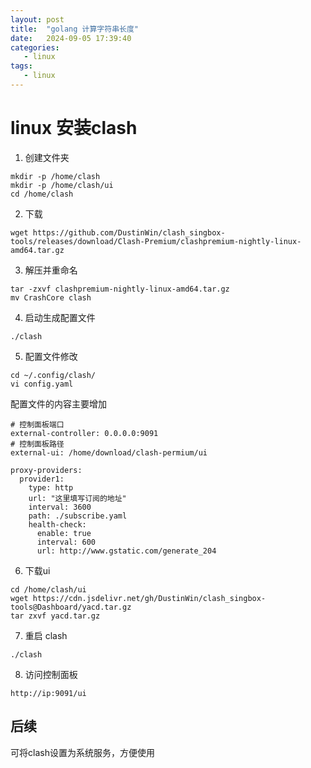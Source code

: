 ```yaml
---
layout: post
title:  "golang 计算字符串长度"
date:   2024-09-05 17:39:40
categories: 
   - linux
tags:
   - linux
---
```


# linux 安装clash

1. 创建文件夹
```
mkdir -p /home/clash
mkdir -p /home/clash/ui
cd /home/clash
```
2. 下载
```
wget https://github.com/DustinWin/clash_singbox-tools/releases/download/Clash-Premium/clashpremium-nightly-linux-amd64.tar.gz
```
3. 解压并重命名
```
tar -zxvf clashpremium-nightly-linux-amd64.tar.gz
mv CrashCore clash
```
4. 启动生成配置文件
```
./clash
```
5. 配置文件修改
```
cd ~/.config/clash/
vi config.yaml
```
配置文件的内容主要增加
```
# 控制面板端口
external-controller: 0.0.0.0:9091
# 控制面板路径
external-ui: /home/download/clash-permium/ui

proxy-providers:
  provider1:
    type: http
    url: "这里填写订阅的地址"
    interval: 3600
    path: ./subscribe.yaml
    health-check:
      enable: true
      interval: 600
      url: http://www.gstatic.com/generate_204
```
6. 下载ui
```
cd /home/clash/ui
wget https://cdn.jsdelivr.net/gh/DustinWin/clash_singbox-tools@Dashboard/yacd.tar.gz
tar zxvf yacd.tar.gz
```
7. 重启 clash
```
./clash
```
8. 访问控制面板
```
http://ip:9091/ui
```

## 后续
可将clash设置为系统服务，方便使用